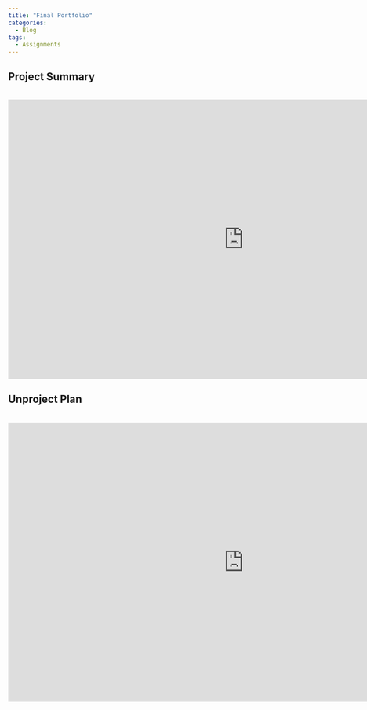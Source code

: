 ```yaml
---
title: "Final Portfolio"
categories:
  - Blog
tags:
  - Assignments
---
```


## Project Summary
<br>

<iframe src="https://docs.google.com/presentation/d/e/2PACX-1vQpP5XxFXnGHuqZg97v7fIoaS7BHwp5lYMWv-Kgl23t70wBx9mCZ1oUxe2Gzf21w0_olE6d9z7-i8cW/embed?start=false&loop=false&delayms=3000" frameborder="0" width="960" height="569" allowfullscreen="true" mozallowfullscreen="true" webkitallowfullscreen="true"></iframe>

## Unproject Plan
<br>

<iframe src="https://docs.google.com/presentation/d/e/2PACX-1vTTWuw08y2G4tNxRO_JgwXeXgOgVYRl6Zo9Ypgb5MpYe0B392i1VK8zsOcZ-xHRAzlEoGavoYblHeAf/embed?start=false&loop=false&delayms=5000" frameborder="0" width="960" height="569" allowfullscreen="true" mozallowfullscreen="true" webkitallowfullscreen="true"></iframe>